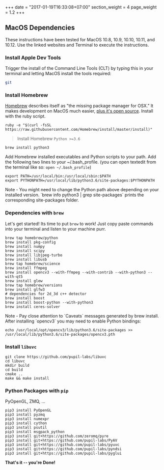 +++
date = "2017-01-19T16:33:08+07:00"
section_weight = 4
page_weight = 1.2
+++

## MacOS Dependencies

These instructions have been tested for MacOS 10.8, 10.9, 10.10, 10.11, and 10.12. Use the linked websites and Terminal to execute the instructions.

### Install Apple Dev Tools
Trigger the install of the Command Line Tools (CLT) by typing this in your terminal and letting MacOS install the tools required:

```bash
git
```

### Install Homebrew
[Homebrew][brew] describes itself as "the missing package manager for OSX."  It makes development on MacOS much easier, [plus it's open source][brew-github].  Install with the ruby script.  

```
ruby -e "$(curl -fsSL https://raw.githubusercontent.com/Homebrew/install/master/install)"
```

> Install Homebrew `Python >=3.6`

```
brew install python3
```

Add Homebrew installed executables and Python scripts to your path.  Add the following two lines to your ~/.bash_profile. (you can open textedit from the terminal like so: `open ~/.bash_profile`)

    export PATH=/usr/local/bin:/usr/local/sbin:$PATH
    export PYTHONPATH=/usr/local/lib/python3.6/site-packages:$PYTHONPATH

<aside class="notice">
Note - You might need to change the Python path above depending on your installed version. `brew info python3 | grep site-packages` prints the corresponding site-packages folder.
</aside>

### Dependencies with `brew`

Let's get started! Its time to put `brew` to work! Just copy paste commands into your terminal and listen to your machine purr.

```
brew tap homebrew/python
brew install pkg-config
brew install numpy
brew install scipy
brew install libjpeg-turbo
brew install libusb
brew tap homebrew/science
brew install ffmpeg
brew install opencv3 --with-ffmpeg --with-contrib --with-python3 --with-qt5
brew install glew
brew tap homebrew/versions
brew install glfw3
# dependencies for 2d_3d c++ detector
brew install boost
brew install boost-python --with-python3
brew install ceres-solver
```

<aside class="notice">
Note - Pay close attention to `Caveats` messages generated by brew install. After installing `opencv3` you may need to enable Python bindings:
</aside>

```
echo /usr/local/opt/opencv3/lib/python3.6/site-packages >> /usr/local/lib/python3.6/site-packages/opencv3.pth

```

### Install `libuvc`
```
git clone https://github.com/pupil-labs/libuvc
cd libuvc
mkdir build
cd build
cmake ..
make && make install
```

### Python Packages with `pip`

PyOpenGL, ZMQ, ... 

```
pip3 install PyOpenGL
pip3 install pyzmq
pip3 install numexpr
pip3 install cython
pip3 install psutil
pip3 install msgpack_python
pip3 install git+https://github.com/zeromq/pyre
pip3 install git+https://github.com/pupil-labs/PyAV
pip3 install git+https://github.com/pupil-labs/pyuvc
pip3 install git+https://github.com/pupil-labs/pyndsi
pip3 install git+https://github.com/pupil-labs/pyglui
```


**That's it -- you're Done!**
 
[brew]: http://brew.sh/
[brew-github]: https://github.com/Homebrew/homebrew